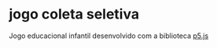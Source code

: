 # jogo coleta seletiva
Jogo educacional infantil desenvolvido com a biblioteca [p5.js](https://p5js.org/)

